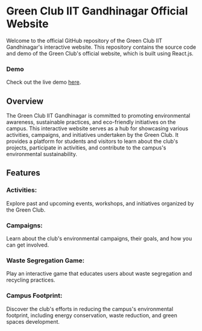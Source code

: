 
<h1>Green Club IIT Gandhinagar Official Website</h1>

Welcome to the official GitHub repository of the Green Club IIT Gandhinagar's interactive website. This repository contains the source code and demo of the Green Club's official website, which is built using React.js.

<h3>Demo</h3>
Check out the live demo <a href="https://students.iitgn.ac.in/greenclub">here</a>.

<img src="https://students.iitgn.ac.in/greenclub/preview.png" alt=""/>
<h2>Overview</h2>
The Green Club IIT Gandhinagar is committed to promoting environmental awareness, sustainable practices, and eco-friendly initiatives on the campus. This interactive website serves as a hub for showcasing various activities, campaigns, and initiatives undertaken by the Green Club. It provides a platform for students and visitors to learn about the club's projects, participate in activities, and contribute to the campus's environmental sustainability.

<h2>Features</h2>
<h3>Activities:</h3> Explore past and upcoming events, workshops, and initiatives organized by the Green Club.
<h3>Campaigns:</h3> Learn about the club's environmental campaigns, their goals, and how you can get involved.
<h3>Waste Segregation Game:</h3> Play an interactive game that educates users about waste segregation and recycling practices.
<h3>Campus Footprint:</h3> Discover the club's efforts in reducing the campus's environmental footprint, including energy conservation, waste reduction, and green spaces development.
